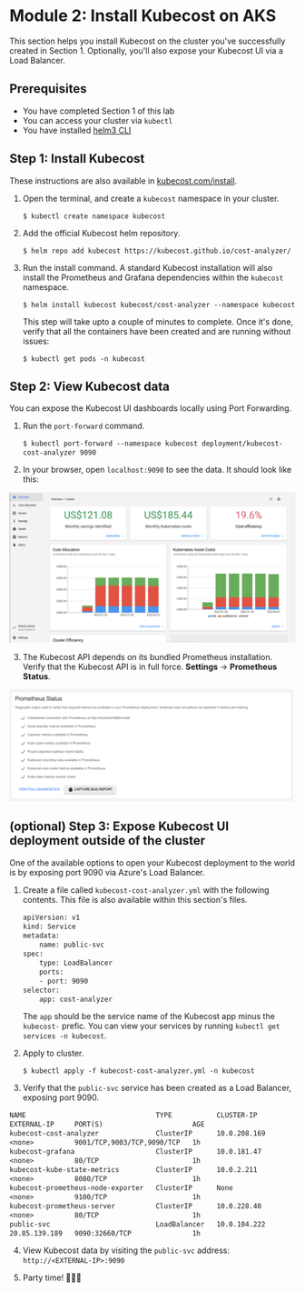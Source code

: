 # Module 2: Install Kubecost on AKS

This section helps you install Kubecost on the cluster you've successfully created in Section 1. Optionally, you'll also expose your Kubecost UI via a Load Balancer.

## Prerequisites

- You have completed Section 1 of this lab
- You can access your cluster via `kubectl`
- You have installed [helm3 CLI](https://helm.sh/docs/intro/install/)

## Step 1: Install Kubecost

These instructions are also available in [kubecost.com/install](https://kubecost.com/install).

1. Open the terminal, and create a `kubecost` namespace in your cluster.

    ```
    $ kubectl create namespace kubecost 
    ```

2. Add the official Kubecost helm repository.

    ```
    $ helm repo add kubecost https://kubecost.github.io/cost-analyzer/ 
    ```

3. Run the install command. A standard Kubecost installation will also install the Prometheus and Grafana dependencies within the `kubecost` namespace.

    ```
    $ helm install kubecost kubecost/cost-analyzer --namespace kubecost
    ```

    This step will take upto a couple of minutes to complete. Once it's done, verify that all the containers have been created and are running without issues:

    ```
    $ kubectl get pods -n kubecost
    ```

## Step 2: View Kubecost data

You can expose the Kubecost UI dashboards locally using Port Forwarding.

1. Run the `port-forward` command.

    ```
    $ kubectl port-forward --namespace kubecost deployment/kubecost-cost-analyzer 9090
    ```

2. In your browser, open `localhost:9090` to see the data. It should look like this:

<img src="step2_1.png" alt="Kubecost UI screenshot" width="800px"/>

3. The Kubecost API depends on its bundled Prometheus installation. Verify that the Kubecost API is in full force. **Settings** -> **Prometheus Status**.

<img src="step2_2.png" alt="Prometheus status screenshot" width="500px"/>

## (optional) Step 3: Expose Kubecost UI deployment outside of the cluster

One of the available options to open your Kubecost deployment to the world is by exposing port 9090 via Azure's Load Balancer.

1. Create a file called `kubecost-cost-analyzer.yml` with the following contents. This file is also available within this section's files.

    ```
    apiVersion: v1
    kind: Service
    metadata:
        name: public-svc
    spec:
        type: LoadBalancer
        ports:
        - port: 9090
    selector:
        app: cost-analyzer
    ```
    The `app` should be the service name of the Kubecost app minus the `kubecost-` prefic. You can view your services by running `kubectl get services -n kubecost`.

2. Apply to cluster.

    ```
    $ kubectl apply -f kubecost-cost-analyzer.yml -n kubecost
    ```

3. Verify that the `public-svc` service has been created as a Load Balancer, exposing port 9090.

```
NAME                                TYPE           CLUSTER-IP     EXTERNAL-IP     PORT(S)                      AGE
kubecost-cost-analyzer              ClusterIP      10.0.208.169   <none>          9001/TCP,9003/TCP,9090/TCP   1h
kubecost-grafana                    ClusterIP      10.0.181.47    <none>          80/TCP                       1h
kubecost-kube-state-metrics         ClusterIP      10.0.2.211     <none>          8080/TCP                     1h
kubecost-prometheus-node-exporter   ClusterIP      None           <none>          9100/TCP                     1h
kubecost-prometheus-server          ClusterIP      10.0.228.40    <none>          80/TCP                       1h
public-svc                          LoadBalancer   10.0.104.222   20.85.139.189   9090:32660/TCP               1h
```

4. View Kubecost data by visiting the `public-svc` address: `http://<EXTERNAL-IP>:9090`

5.  Party time! 💃💃💃
